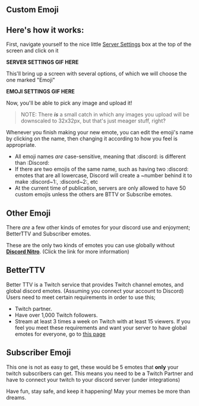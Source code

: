 <!-- TITLE: Emojis -->
<!-- SUBTITLE: A picture is worth a thousand words, so why not have your very own emojis? Thankfully, Discord includes a quick and easy way to add pretty much any image as a custom emote! (That is, as long as you have the "Manage Emojis" permission) -->

## Custom Emoji

## **Here's how it works:**
First, navigate yourself to the nice little [Server Settings](/server-settings) box at the top of the screen and click on it

**SERVER SETTINGS GIF HERE**

This'll bring up a screen with several options, of which we will choose the one marked "Emoji"

**EMOJI SETTINGS GIF HERE**

Now, you'll be able to pick any image and upload it!

> NOTE: There ***is*** a small catch in which any images you upload will be downscaled to 32x32px, but that's just meager stuff, right?

Whenever you finish making your new emote, you can edit the emoji's name by clicking on the name, then changing it according to how you feel is appropriate.

* All emoji names *are* case-sensitive, meaning that :discord: is different than :Discord:
* If there are two emojis of the same name, such as having two :discord: emotes that are all lowercase, Discord will create a ~number behind it to make :discord~1:, :discord~2:, etc
* At the current time of publication, servers are only allowed to have 50 custom emojis unless the others are BTTV or Subscribe emotes.

## Other Emoji
There *are* a few other kinds of emotes for your discord use and enjoyment; BetterTTV and Subscriber emotes.

These are the only two kinds of emotes you can use globally without [**Discord Nitro**](/nitro). (Click the link for more information)

## BetterTTV

Better TTV is a Twitch service that provides Twitch channel emotes, and global discord emotes. (Assuming you connect your account to Discord) Users need to meet certain requirements in order to use this;
* Twitch partner.
* Have over 1,000 Twitch followers.
* Stream at least 3 times a week on Twitch with at least 15 viewers.
If you feel you meet these requirements and want your server to have global emotes for everyone, go to [this page](https://manage.betterttv.net/)

## Subscriber Emoji

This one is not as easy to get, these would be 5 emotes that **only** your twitch subscribers can get. This means you need to be a Twitch Partner and have to connect your twitch to your discord server (under integrations)

Have fun, stay safe, and keep it happening! May your memes be more than dreams.